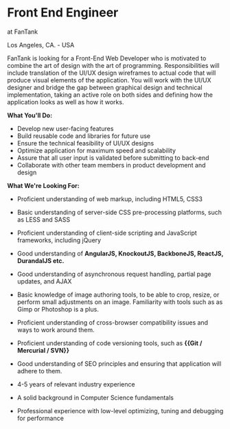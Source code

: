 # Front End Engineer

at FanTank

Los Angeles, CA. - USA

FanTank is looking for a Front-End Web Developer who is motivated to combine the art of design with the art of programming. Responsibilities will include translation of the UI/UX design wireframes to actual code that will produce visual elements of the application. You will work with the UI/UX designer and bridge the gap between graphical design and technical implementation, taking an active role on both sides and defining how the application looks as well as how it works.

**What You&#39;ll Do:**

- Develop new user-facing features
- Build reusable code and libraries for future use
- Ensure the technical feasibility of UI/UX designs
- Optimize application for maximum speed and scalability
- Assure that all user input is validated before submitting to back-end
- Collaborate with other team members in product development and design

**What We&#39;re Looking For:**

- Proficient understanding of web markup, including HTML5, CSS3
- Basic understanding of server-side CSS pre-processing platforms, such as LESS and SASS
- Proficient understanding of client-side scripting and JavaScript frameworks, including jQuery

- Good understanding of  **AngularJS, KnockoutJS, BackboneJS, ReactJS, DurandalJS etc.**

- Good understanding of asynchronous request handling, partial page updates, and AJAX
- Basic knowledge of image authoring tools, to be able to crop, resize, or perform small adjustments on an image. Familiarity with tools such as as Gimp or Photoshop is a plus.

- Proficient understanding of cross-browser compatibility issues and ways to work around them.
- Proficient understanding of code versioning tools, such as  **{{Git / Mercurial / SVN}}**
- Good understanding of SEO principles and ensuring that application will adhere to them.
- 4-5 years of relevant industry experience
- A solid background in Computer Science fundamentals
- Professional experience with low-level optimizing, tuning and debugging for performance

